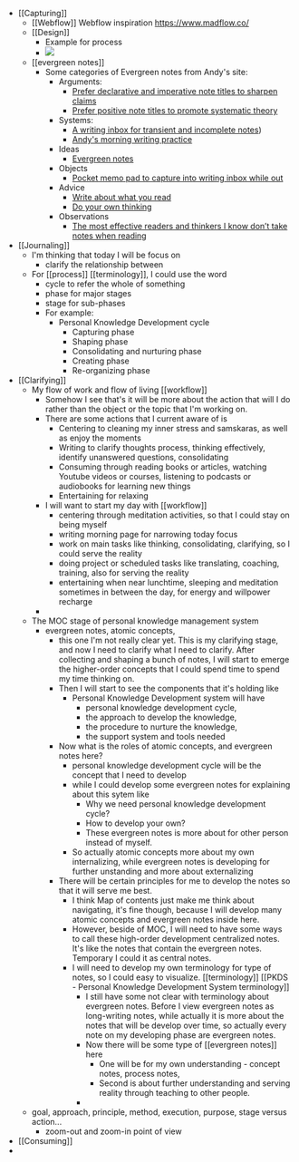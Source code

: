 - [[Capturing]]
    - [[Webflow]] Webflow inspiration https://www.madflow.co/
    - [[Design]]
        - Example for process
        -  ![](https://i2.wp.com/blog.sukad.com/wp-content/uploads/2020/08/15_13-2.jpg?resize=625%2C189)
    - [[evergreen notes]]
        - Some categories of Evergreen notes from Andy's site:
            - Arguments:
                - [Prefer declarative and imperative note titles to sharpen claims](https://notes.andymatuschak.org/Prefer_declarative_and_imperative_note_titles_to_sharpen_claims)
                - [Prefer positive note titles to promote systematic theory](https://notes.andymatuschak.org/Prefer_positive_note_titles_to_promote_systematic_theory)
            - Systems:
                - [A writing inbox for transient and incomplete notes](https://notes.andymatuschak.org/A_writing_inbox_for_transient_and_incomplete_notes))
                - [Andy's morning writing practice](https://notes.andymatuschak.org/My_morning_writing_practice)
            - Ideas
                - [Evergreen notes](https://notes.andymatuschak.org/Evergreen_notes)
            - Objects
                - [Pocket memo pad to capture into writing inbox while out](https://notes.andymatuschak.org/Pocket_memo_pad_to_capture_into_writing_inbox_while_out)
            - Advice
                - [Write about what you read](https://notes.andymatuschak.org/Write_about_what_you_read)
                - [Do your own thinking](https://notes.andymatuschak.org/Do_your_own_thinking)
            - Observations
                - [The most effective readers and thinkers I know don’t take notes when reading](https://notes.andymatuschak.org/The_most_effective_readers_and_thinkers_I_know_don%E2%80%99t_take_notes_when_reading)
- [[Journaling]]
    - I'm thinking that today I will be focus on 
        - clarify the relationship between 
    - For [[process]] [[terminology]], I could use the word
        - cycle to refer the whole of something
        - phase for major stages 
        - stage for sub-phases
        - For example:
            -  Personal Knowledge Development cycle
                - Capturing phase
                - Shaping phase
                - Consolidating and nurturing phase
                - Creating phase
                - Re-organizing phase
- [[Clarifying]]
    - My flow of work and flow of living [[workflow]]
        - Somehow I see that's it will be more about the action that will I do rather than the object or the topic that I'm working on.
        - There are some actions that I current aware of is
            - Centering to cleaning my inner stress and samskaras, as well as enjoy the moments
            - Writing to clarify thoughts process, thinking effectively, identify unanswered questions, consolidating 
            - Consuming through reading books or articles, watching Youtube videos or courses, listening to podcasts or audiobooks for learning new things
            -  Entertaining for relaxing
        - I will want to start my day with [[workflow]]
            - centering through meditation activities, so that I could stay on being myself
            - writing morning page for narrowing today focus
            - work on main tasks like thinking, consolidating, clarifying, so I could serve the reality
            - doing project or scheduled tasks like translating, coaching, training, also for serving the reality
            - entertaining when near lunchtime, sleeping and meditation sometimes in between the day, for energy and willpower recharge
        - 
    - The MOC stage of personal knowledge management system
        - evergreen notes, atomic concepts,
            - this one I'm not really clear yet. This is my clarifying stage, and now I need to clarify what I need to clarify. After collecting and shaping a bunch of notes, I will start to emerge the higher-order concepts that I could spend time to spend my time thinking on. 
            - Then I will start to see the components that it's holding like
                - Personal Knowledge Development system will have 
                    - personal knowledge development cycle, 
                    - the approach to develop the knowledge, 
                    - the procedure to nurture the knowledge, 
                    - the support system and tools needed
            - Now what is the roles of atomic concepts, and evergreen notes here?
                - personal knowledge development cycle will be the concept that I need to develop 
                - while I could develop some evergreen notes for explaining about this sytem like
                    - Why we need personal knowledge development cycle?
                    - How to develop your own?
                    - These evergreen notes is more about for other person instead of myself. 
                - So actually atomic concepts more about my own internalizing, while evergreen notes is developing for further unstanding and more about externalizing
            - There will be certain principles for me to develop the notes so that it will serve me best.
                - I think Map of contents just make me think about navigating, it's fine though, because I will develop many atomic concepts and evergreen notes inside here.
                - However, beside of MOC, I will need to have some ways to call these high-order development centralized notes. It's like the notes that contain the evergreen notes. Temporary I could it as central notes.
                - I will need to develop my own terminology for type of notes, so I could easy to visualize. [[terminology]] [[PKDS - Personal Knowledge Development System terminology]]
                    - I still have some not clear with terminology about evergreen notes. Before I view evergreen notes as long-writing notes, while actually it is more about the notes that will be develop over time, so actually every note on my developing phase are evergreen notes.
                    - Now there will be some type of [[evergreen notes]] here
                        - One will be for my own understanding - concept notes, process notes, 
                        - Second is about further understanding and serving reality through teaching to other people.
                    - 
    - goal, approach, principle, method, execution, purpose, stage versus action...
        - zoom-out and zoom-in point of view
- [[Consuming]]
- 

